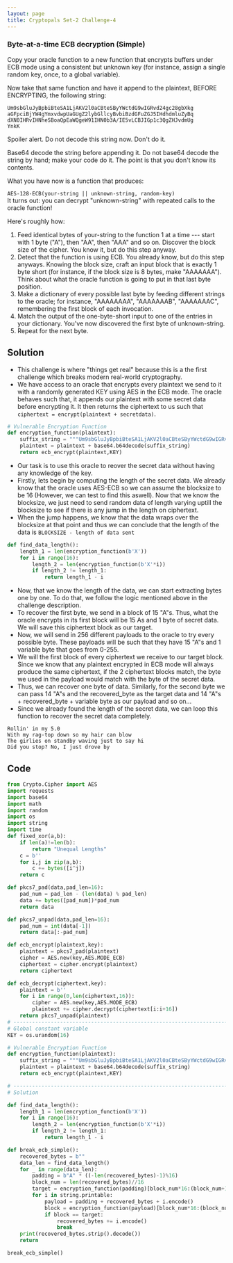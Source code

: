 ```yaml
---
layout: page
title: Cryptopals Set-2 Challenge-4
---
```


### Byte-at-a-time ECB decryption (Simple)
Copy your oracle function to a new function that encrypts buffers under ECB mode using a consistent but unknown key (for instance, assign a single random key, once, to a global variable).

Now take that same function and have it append to the plaintext, BEFORE ENCRYPTING, the following string:

```
Um9sbGluJyBpbiBteSA1LjAKV2l0aCBteSByYWctdG9wIGRvd24gc28gbXkg
aGFpciBjYW4gYmxvdwpUaGUgZ2lybGllcyBvbiBzdGFuZGJ5IHdhdmluZyBq
dXN0IHRvIHNheSBoaQpEaWQgeW91IHN0b3A/IE5vLCBJIGp1c3QgZHJvdmUg
YnkK
```
Spoiler alert.
Do not decode this string now. Don't do it.

Base64 decode the string before appending it. Do not base64 decode the string by hand; make your code do it. The point is that you don't know its contents.

What you have now is a function that produces:

`AES-128-ECB(your-string || unknown-string, random-key)`  
It turns out: you can decrypt "unknown-string" with repeated calls to the oracle function!

Here's roughly how:

1. Feed identical bytes of your-string to the function 1 at a time --- start with 1 byte ("A"), then "AA", then "AAA" and so on. Discover the block size of the cipher. You know it, but do this step anyway.  
2. Detect that the function is using ECB. You already know, but do this step anyways.
Knowing the block size, craft an input block that is exactly 1 byte short (for instance, if the block size is 8 bytes, make "AAAAAAA"). Think about what the oracle function is going to put in that last byte position.  
3. Make a dictionary of every possible last byte by feeding different strings to the oracle; for instance, "AAAAAAAA", "AAAAAAAB", "AAAAAAAC", remembering the first block of each invocation.  
4. Match the output of the one-byte-short input to one of the entries in your dictionary. You've now discovered the first byte of unknown-string.  
5. Repeat for the next byte.  

## Solution

- This challenge is where "things get real" because this is a the first challenge which breaks modern real-world cryptography.  
- We have access to an oracle that encrypts every plaintext we send to it with a randomly generated KEY using AES in the ECB mode. The oracle behaves such that, it appends our plaintext with some secret data before encrypting it. It then returns the ciphertext to us such that `ciphertext = encrypt(plaintext + secretdata)`.  

```python
# Vulnerable Encryption Function
def encryption_function(plaintext):
    suffix_string = """Um9sbGluJyBpbiBteSA1LjAKV2l0aCBteSByYWctdG9wIGRvd24gc28gbXkgaGFpciBjYW4gYmxvdwpUaGUgZ2lybGllcyBvbiBzdGFuZGJ5IHdhdmluZyBqdXN0IHRvIHNheSBoaQpEaWQgeW91IHN0b3A/IE5vLCBJIGp1c3QgZHJvdmUgYnkK"""
    plaintext = plaintext + base64.b64decode(suffix_string)
    return ecb_encrypt(plaintext,KEY)
```

- Our task is to use this oracle to reover the secret data without having any knowledge of the key.  
- Firstly, lets begin by computing the length of the secret data. We already know that the oracle uses AES-ECB so we can assume the blocksize to be 16 (However, we can test to find this aswell). Now that we know the blocksize, we just need to send random data of length varying uptill the blocksize to see if there is any jump in the length on ciphertext.
- When the jump happens, we know that the data wraps over the blocksize at that point and thus we can conclude that the length of the data is `BLOCKSIZE - length of data sent`

```python
def find_data_length():
    length_1 = len(encryption_function(b'X'))
    for i in range(16):
        length_2 = len(encryption_function(b'X'*i))
        if length_2 != length_1:
            return length_1 - i
```

- Now, that we know the length of the data, we can start extracting bytes one by one. To do that, we follow the logic mentioned above in the challenge description.
- To recover the first byte, we send in a block of 15 "A"s. Thus, what the oracle encrypts in its first block will be 15 As and 1 byte of secret data. We will save this ciphertext block as our target.
- Now, we will send in 256 different payloads to the oracle to try every possible byte. These payloads will be such that they have 15 "A"s and 1 variable byte that goes from 0-255.
- We will the first block of every ciphertext we receive to our target block. Since we know that any plaintext encrypted in ECB mode will always produce the same ciphertext, if the 2 ciphertext blocks match, the byte we used in the payload would match with the byte of the secret data.
- Thus, we can recover one byte of data. Similarly, for the second byte we can pass 14 "A"s and the recovered_byte as the target data and 14 "A"s + recovered_byte + variable byte as our payload and so on...
- Since we already found the length of the secret data, we can loop this function to recover the secret data completely.
```
Rollin' in my 5.0
With my rag-top down so my hair can blow
The girlies on standby waving just to say hi
Did you stop? No, I just drove by
```

## Code  

```python
from Crypto.Cipher import AES
import requests
import base64
import math
import random
import os
import string
import time
def fixed_xor(a,b):
    if len(a)!=len(b):
        return "Unequal Lengths"
    c = b''
    for i,j in zip(a,b):
        c += bytes([i^j])
    return c

def pkcs7_pad(data,pad_len=16):
    pad_num = pad_len - (len(data) % pad_len)
    data += bytes([pad_num])*pad_num
    return data

def pkcs7_unpad(data,pad_len=16):
    pad_num = int(data[-1])
    return data[:-pad_num]

def ecb_encrypt(plaintext,key):
    plaintext = pkcs7_pad(plaintext)
    cipher = AES.new(key,AES.MODE_ECB)
    ciphertext = cipher.encrypt(plaintext)
    return ciphertext

def ecb_decrypt(ciphertext,key):
    plaintext = b''
    for i in range(0,len(ciphertext,16)):
        cipher = AES.new(key,AES.MODE_ECB)
        plaintext += cipher.decrypt(ciphertext[i:i+16])
    return pkcs7_unpad(plaintext)
# ----------------------------------------------------------------------------------------
# Global constant variable
KEY = os.urandom(16)

# Vulnerable Encryption Function
def encryption_function(plaintext):
    suffix_string = """Um9sbGluJyBpbiBteSA1LjAKV2l0aCBteSByYWctdG9wIGRvd24gc28gbXkgaGFpciBjYW4gYmxvdwpUaGUgZ2lybGllcyBvbiBzdGFuZGJ5IHdhdmluZyBqdXN0IHRvIHNheSBoaQpEaWQgeW91IHN0b3A/IE5vLCBJIGp1c3QgZHJvdmUgYnkK"""
    plaintext = plaintext + base64.b64decode(suffix_string)
    return ecb_encrypt(plaintext,KEY)

# -----------------------------------------------------------------------------------------
# Solution

def find_data_length():
    length_1 = len(encryption_function(b'X'))
    for i in range(16):
        length_2 = len(encryption_function(b'X'*i))
        if length_2 != length_1:
            return length_1 - i

def break_ecb_simple():
    recovered_bytes = b""
    data_len = find_data_length()
    for _ in range(data_len):
        padding = b"A" * ((-len(recovered_bytes)-1)%16)
        block_num = len(recovered_bytes)//16
        target = encryption_function(padding)[block_num*16:(block_num+1)*16]
        for i in string.printable:
            payload = padding + recovered_bytes + i.encode()
            block = encryption_function(payload)[block_num*16:(block_num+1)*16]
            if block == target:
                recovered_bytes += i.encode()
                break
    print(recovered_bytes.strip().decode())
    return

break_ecb_simple()
```  
